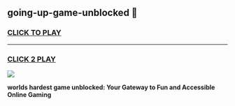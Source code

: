
## going-up-game-unblocked 👋
<h3>
<a href="https://premium.freeplayer.one?title=going-up-game-unblocked&ref=14F">CLICK TO PLAY</a></h3>
<hr>

<h3>
<a href="https://premium.freeplayer.one?title=going-up-game-unblocked&ref=14F">CLICK 2 PLAY</a>
  
</h3>

<a href="https://premium.freeplayer.one?title=going-up-game-unblocked&ref=12F/"><img src="https://clearcache.store/games.png"></a>


**worlds hardest game unblocked: Your Gateway to Fun and Accessible Online Gaming**
